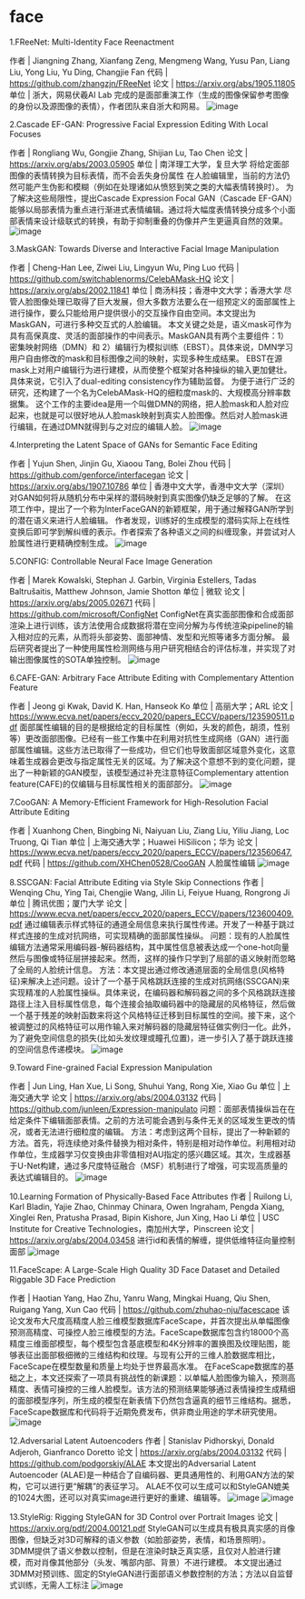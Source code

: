 # face
1.FReeNet: Multi-Identity Face Reenactment

作者 | Jiangning Zhang, Xianfang Zeng, Mengmeng Wang, Yusu Pan, Liang Liu, Yong Liu, Yu Ding, Changjie Fan
代码 | https://github.com/zhangzjn/FReeNet
论文 | https://arxiv.org/abs/1905.11805
单位 | 浙大，网易伏羲AI Lab
完成的是面部重演工作（生成的图像保留参考图像的身份以及源图像的表情），作者团队来自浙大和网易。
![image](https://user-images.githubusercontent.com/36876387/134147325-43bb1b50-4087-4aa1-b7dd-4973b106be1b.png)

2.Cascade EF-GAN: Progressive Facial Expression Editing With Local Focuses

作者 | Rongliang Wu, Gongjie Zhang, Shijian Lu, Tao Chen
论文 | https://arxiv.org/abs/2003.05905
单位 | 南洋理工大学，复旦大学
将给定面部图像的表情转换为目标表情，而不会丢失身份属性
在人脸编辑里，当前的方法仍然可能产生伪影和模糊（例如在处理诸如从愤怒到笑之类的大幅表情转换时）。
为了解决这些局限性，提出Cascade Expression Focal GAN（Cascade EF-GAN）能够以局部表情为重点进行渐进式表情编辑。通过将大幅度表情转换分成多个小面部表情来设计级联式的转换，有助于抑制重叠的伪像并产生更逼真自然的效果。
![image](https://user-images.githubusercontent.com/36876387/134147398-055a9553-0656-43ea-84dd-a818088ab529.png)

3.MaskGAN: Towards Diverse and Interactive Facial Image Manipulation

作者 | Cheng-Han Lee, Ziwei Liu, Lingyun Wu, Ping Luo
代码 | https://github.com/switchablenorms/CelebAMask-HQ
论文 | https://arxiv.org/abs/2002.11841
单位 | 商汤科技；香港中文大学；香港大学
尽管人脸图像处理已取得了巨大发展，但大多数方法要么在一组预定义的面部属性上进行操作，要么只能给用户提供很小的交互操作自由空间。本文提出为MaskGAN，可进行多种交互式的人脸编辑。
本文关键之处是，语义mask可作为具有高保真度、灵活的面部操作的中间表示。MaskGAN具有两个主要组件：1）密集映射网络（DMN）和 2）编辑行为模拟训练（EBST）。具体来说，DMN学习用户自由修改的mask和目标图像之间的映射，实现多种生成结果。 EBST在源mask上对用户编辑行为进行建模，从而使整个框架对各种操纵的输入更加健壮。具体来说，它引入了dual-editing consistency作为辅助监督。
为便于进行广泛的研究，还构建了一个名为CelebAMask-HQ的细粒度mask的、大规模高分辨率数据集。
这个工作的主要idea是用一个叫做DMN的网络，把人脸mask和人脸对应起来，也就是可以很好地从人脸mask映射到真实人脸图像。然后对人脸mask进行编辑，在通过DMN就得到与之对应的编辑人脸。
![image](https://user-images.githubusercontent.com/36876387/134147449-c67b26b2-ba38-4989-a507-5e283fa11d30.png)

4.Interpreting the Latent Space of GANs for Semantic Face Editing

作者 | Yujun Shen, Jinjin Gu, Xiaoou Tang, Bolei Zhou
代码 | https://github.com/genforce/interfacegan
论文 | https://arxiv.org/abs/1907.10786
单位 | 香港中文大学，香港中文大学（深圳）
对GAN如何将从随机分布中采样的潜码映射到真实图像仍缺乏足够的了解。
在这项工作中，提出了一个称为InterFaceGAN的新颖框架，用于通过解释GAN所学到的潜在语义来进行人脸编辑。
作者发现，训练好的生成模型的潜码实际上在线性变换后即可学到解纠缠的表示。作者探索了各种语义之间的纠缠现象，并尝试对人脸属性进行更精确控制生成。
![image](https://user-images.githubusercontent.com/36876387/134151971-9bb058d4-20e4-4df7-a863-0f43729e7695.png)

5.CONFIG: Controllable Neural Face Image Generation

作者 | Marek Kowalski, Stephan J. Garbin, Virginia Estellers, Tadas Baltrušaitis, Matthew Johnson, Jamie Shotton
单位 | 微软
论文 | https://arxiv.org/abs/2005.02671
代码 | https://github.com/microsoft/ConfigNet
ConfigNet在真实面部图像和合成面部渲染上进行训练，该方法使用合成数据将潜在空间分解为与传统渲染pipeline的输入相对应的元素，从而将头部姿势、面部神情、发型和光照等诸多方面分解。 最后研究者提出了一种使用属性检测网络与用户研究相结合的评估标准，并实现了对输出图像属性的SOTA单独控制。
![image](https://user-images.githubusercontent.com/36876387/134148447-02c4f13c-69d0-424c-9fb9-b6c86b67e34b.png)


6.CAFE-GAN: Arbitrary Face Attribute Editing with Complementary Attention Feature

作者 | Jeong gi Kwak, David K. Han, Hanseok Ko
单位 | 高丽大学；ARL
论文 | https://www.ecva.net/papers/eccv_2020/papers_ECCV/papers/123590511.pdf
面部属性编辑的目的是根据给定的目标属性（例如，头发的颜色，胡须，性别等）更改面部图像。已经有一些工作集中在利用对抗性生成网络（GAN）进行面部属性编辑。这些方法已取得了一些成功，但它们也导致面部区域意外变化，这意味着生成器会更改与指定属性无关的区域。为了解决这个意想不到的变化问题，提出了一种新颖的GAN模型，该模型通过补充注意特征Complementary attention feature(CAFE)的仅编辑与目标属性相关的面部部分。
![image](https://user-images.githubusercontent.com/36876387/134148468-0ca0704f-1115-4fcd-814f-65a459831c11.png)

7.CooGAN: A Memory-Efficient Framework for High-Resolution Facial Attribute Editing

作者 | Xuanhong Chen, Bingbing Ni, Naiyuan Liu, Ziang Liu, Yiliu Jiang, Loc Truong, Qi Tian
单位 | 上海交通大学；Huawei HiSilicon；华为
论文 | https://www.ecva.net/papers/eccv_2020/papers_ECCV/papers/123560647.pdf
代码 | https://github.com/XHChen0528/CooGAN
人脸属性编辑
![image](https://user-images.githubusercontent.com/36876387/134148493-1bd83d56-5b7b-44b8-95a6-3176f98f7438.png)

8.SSCGAN: Facial Attribute Editing via Style Skip Connections
作者 | Wenqing Chu, Ying Tai, Chengjie Wang, Jilin Li, Feiyue Huang, Rongrong Ji
单位 | 腾讯优图；厦门大学
论文 | https://www.ecva.net/papers/eccv_2020/papers_ECCV/papers/123600409.pdf
通过编辑表示样式特征的通道全局信息来执行属性传递。开发了一种基于跳过样式连接的生成对抗网络，可实现精确的面部属性操纵。
问题：现有的人脸属性编辑方法通常采用编码器-解码器结构，其中属性信息被表达成一个one-hot向量然后与图像或特征层拼接起来。然而，这样的操作只学到了局部的语义映射而忽略了全局的人脸统计信息。
方法：本文提出通过修改通道层面的全局信息(风格特征)来解决上述问题。设计了一个基于风格跳跃连接的生成对抗网络(SSCGAN)来实现精准的人脸属性操纵。具体来说，在编码器和解码器之间的多个风格跳跃连接路径上注入目标属性信息，每个连接会抽取编码器中的隐藏层的风格特征，然后做一个基于残差的映射函数来将这个风格特征迁移到目标属性的空间。接下来，这个被调整过的风格特征可以用作输入来对解码器的隐藏层特征做实例归一化。此外，为了避免空间信息的损失(比如头发纹理或瞳孔位置)，进一步引入了基于跳跃连接的空间信息传递模块。
![image](https://user-images.githubusercontent.com/36876387/134151904-0c132e77-d66d-47cf-9bda-3140e5e25bb1.png)

9.Toward Fine-grained Facial Expression Manipulation

作者 | Jun Ling, Han Xue, Li Song, Shuhui Yang, Rong Xie, Xiao Gu
单位 | 上海交通大学
论文 | https://arxiv.org/abs/2004.03132
代码 | https://github.com/junleen/Expression-manipulato
问题：面部表情操纵旨在在给定条件下编辑面部表情。之前的方法可能会遇到与条件无关的区域发生更改的情况，或者无法进行细粒度的编辑。
方法：考虑到这两个目标，提出了一种新颖的方法。首先，将连续绝对条件替换为相对条件，特别是相对动作单位。利用相对动作单位，生成器学习仅变换由非零值相对AU指定的感兴趣区域。其次，生成器基于U-Net构建，通过多尺度特征融合（MSF）机制进行了增强，可实现高质量的表达式编辑目的。
![image](https://user-images.githubusercontent.com/36876387/134148597-d5c8b5c4-f6a9-4d3c-98b8-074a9a5e584e.png)


10.Learning Formation of Physically-Based Face Attributes
作者 | Ruilong Li, Karl Bladin, Yajie Zhao, Chinmay Chinara, Owen Ingraham, Pengda Xiang, Xinglei Ren, Pratusha Prasad, Bipin Kishore, Jun Xing, Hao Li
单位 | USC Institute for Creative Technologies，南加州大学，Pinscreen
论文 | https://arxiv.org/abs/2004.03458
进行id和表情的解缠，提供低维特征向量控制面部
![image](https://user-images.githubusercontent.com/36876387/134149516-155cd8e4-05f9-4f77-845e-102e7f4f79ed.png)


11.FaceScape: A Large-Scale High Quality 3D Face Dataset and Detailed Riggable 3D Face Prediction

作者 | Haotian Yang, Hao Zhu, Yanru Wang, Mingkai Huang, Qiu Shen, Ruigang Yang, Xun Cao
代码 | https://github.com/zhuhao-nju/facescape
该论文发布大尺度高精度人脸三维模型数据库FaceScape，并首次提出从单幅图像预测高精度、可操控人脸三维模型的方法。FaceScape数据库包含约18000个高精度三维面部模型，每个模型包含基底模型和4K分辨率的置换图及纹理贴图，能够表征出面部极细微的三维结构和纹理。与现有公开的三维人脸数据库相比，FaceScape在模型数量和质量上均处于世界最高水准。
在FaceScape数据库的基础之上，本文还探索了一项具有挑战性的新课题：以单幅人脸图像为输入，预测高精度、表情可操控的三维人脸模型。该方法的预测结果能够通过表情操控生成精细的面部模型序列，所生成的模型在新表情下仍然包含逼真的细节三维结构。据悉，FaceScape数据库和代码将于近期免费发布，供非商业用途的学术研究使用。
![image](https://user-images.githubusercontent.com/36876387/134149633-8471ab97-e970-4667-93b4-4f70a046143d.png)

12.Adversarial Latent Autoencoders
作者 | Stanislav Pidhorskyi, Donald Adjeroh, Gianfranco Doretto
论文 | https://arxiv.org/abs/2004.03132
代码 | https://github.com/podgorskiy/ALAE
本文提出的Adversarial Latent Autoencoder (ALAE)是一种结合了自编码器、更具通用性的、利用GAN方法的架构，它可以进行更“解耦”的表征学习。
ALAE不仅可以生成可以和StyleGAN媲美的1024大图，还可以对真实image进行更好的重建、编辑等。
![image](https://user-images.githubusercontent.com/36876387/134149666-d1d05e4c-1b3f-4d48-8107-0f0c517a280f.png)
![image](https://user-images.githubusercontent.com/36876387/134149690-cab1bc0c-efc2-4890-9259-b264635f94f0.png)

13.StyleRig: Rigging StyleGAN for 3D Control over Portrait Images
论文 | https://arxiv.org/pdf/2004.00121.pdf
StyleGAN可以生成具有极具真实感的肖像图像，但缺乏对3D可解释的语义参数（如脸部姿势，表情，和场景照明）。
3DMM提供了语义参数以控制，但是在渲染时缺乏真实感，且仅对人脸进行建模，而对肖像其他部分（头发、嘴部内部、背景）不进行建模。
本文提出通过3DMM对预训练、固定的StyleGAN进行面部语义参数控制的方法；方法以自监督式训练，无需人工标注
![image](https://user-images.githubusercontent.com/36876387/134149732-6a4d5bc5-441d-4516-b5b0-b4cecddfb093.png)

